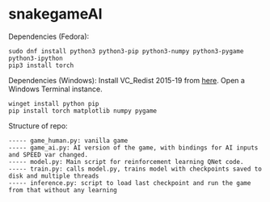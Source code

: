 # snakegameAI

Dependencies (Fedora):

```
sudo dnf install python3 python3-pip python3-numpy python3-pygame python3-ipython
pip3 install torch
```

Dependencies (Windows):
Install VC_Redist 2015-19 from [here](https://aka.ms/vs/16/release/vc_redist.x64.exe).
Open a Windows Terminal instance.

```
winget install python pip
pip install torch matplotlib numpy pygame
```

Structure of repo:

```
----- game_human.py: vanilla game
----- game_ai.py: AI version of the game, with bindings for AI inputs and SPEED var changed.
----- model.py: Main script for reinforcement learning QNet code.
----- train.py: calls model.py, trains model with checkpoints saved to disk and multiple threads
----- inference.py: script to load last checkpoint and run the game from that without any learning
```
